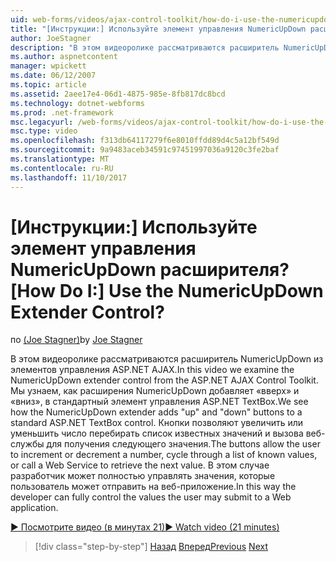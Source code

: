 ```yaml
---
uid: web-forms/videos/ajax-control-toolkit/how-do-i-use-the-numericupdown-extender-control
title: "[Инструкции:] Используйте элемент управления NumericUpDown расширителя? | Документы Майкрософт"
author: JoeStagner
description: "В этом видеоролике рассматриваются расширитель NumericUpDown из элементов управления ASP.NET AJAX. Мы видим, как расширения NumericUpDown добавляет «вверх» и «вниз»..."
ms.author: aspnetcontent
manager: wpickett
ms.date: 06/12/2007
ms.topic: article
ms.assetid: 2aee17e4-06d1-4875-985e-8fb817dc8bcd
ms.technology: dotnet-webforms
ms.prod: .net-framework
msc.legacyurl: /web-forms/videos/ajax-control-toolkit/how-do-i-use-the-numericupdown-extender-control
msc.type: video
ms.openlocfilehash: f313db64117279f6e8010ffdd89d4c5a12bf549d
ms.sourcegitcommit: 9a9483aceb34591c97451997036a9120c3fe2baf
ms.translationtype: MT
ms.contentlocale: ru-RU
ms.lasthandoff: 11/10/2017
---
```

<a name="how-do-i-use-the-numericupdown-extender-control"></a><span data-ttu-id="4a0e7-105">[Инструкции:] Используйте элемент управления NumericUpDown расширителя?</span><span class="sxs-lookup"><span data-stu-id="4a0e7-105">[How Do I:] Use the NumericUpDown Extender Control?</span></span>
====================
<span data-ttu-id="4a0e7-106">по [(Joe Stagner)](https://github.com/JoeStagner)</span><span class="sxs-lookup"><span data-stu-id="4a0e7-106">by [Joe Stagner](https://github.com/JoeStagner)</span></span>

<span data-ttu-id="4a0e7-107">В этом видеоролике рассматриваются расширитель NumericUpDown из элементов управления ASP.NET AJAX.</span><span class="sxs-lookup"><span data-stu-id="4a0e7-107">In this video we examine the NumericUpDown extender control from the ASP.NET AJAX Control Toolkit.</span></span> <span data-ttu-id="4a0e7-108">Мы узнаем, как расширения NumericUpDown добавляет «вверх» и «вниз», в стандартный элемент управления ASP.NET TextBox.</span><span class="sxs-lookup"><span data-stu-id="4a0e7-108">We see how the NumericUpDown extender adds "up" and "down" buttons to a standard ASP.NET TextBox control.</span></span> <span data-ttu-id="4a0e7-109">Кнопки позволяют увеличить или уменьшить число перебирать список известных значений и вызова веб-службы для получения следующего значения.</span><span class="sxs-lookup"><span data-stu-id="4a0e7-109">The buttons allow the user to increment or decrement a number, cycle through a list of known values, or call a Web Service to retrieve the next value.</span></span> <span data-ttu-id="4a0e7-110">В этом случае разработчик может полностью управлять значения, которые пользователь может отправить на веб-приложение.</span><span class="sxs-lookup"><span data-stu-id="4a0e7-110">In this way the developer can fully control the values the user may submit to a Web application.</span></span>

[<span data-ttu-id="4a0e7-111">&#9654; Посмотрите видео (в минутах 21)</span><span class="sxs-lookup"><span data-stu-id="4a0e7-111">&#9654; Watch video (21 minutes)</span></span>](https://channel9.msdn.com/Blogs/ASP-NET-Site-Videos/how-do-i-use-the-numericupdown-extender-control)

>[!div class="step-by-step"]
<span data-ttu-id="4a0e7-112">[Назад](how-do-i-use-the-pagingbulletedlist-extender-control.md)
[Вперед](how-do-i-use-the-aspnet-ajax-validatorcallout-extender.md)</span><span class="sxs-lookup"><span data-stu-id="4a0e7-112">[Previous](how-do-i-use-the-pagingbulletedlist-extender-control.md)
[Next](how-do-i-use-the-aspnet-ajax-validatorcallout-extender.md)</span></span>
